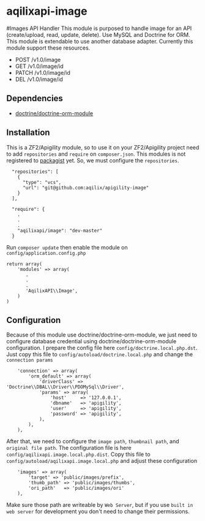 aqilixapi-image
===============

#Images API Handler
This module is purposed to handle image for an API (create/upload, read, update, delete). Use MySQL and Doctrine for ORM. This module is extendable to use another database adapter. Currently this module support these resources.

- POST  /v1.0/image
- GET   /v1.0/image/id
- PATCH /v1.0/image/id
- DEL   /v1.0/image/id

Dependencies
------------
- [doctrine/doctrine-orm-module](https://packagist.org/packages/doctrine/doctrine-orm-module])

Installation
------------
This is a ZF2/Apigility module, so to use it on your ZF2/Apigility project need to add `repositories` and `require` on `composer.json`. This modules is not registered to [packagist](http://packagist.org) yet. So, we must configure the `repositories`.

```
  "repositories": [
    {
      "type": "vcs",
      "url": "git@github.com:aqilix/apigility-image"
    }
  ],
```

```
  "require": {
    .
    .
    .
    "aqilixapi/image": "dev-master"
  }
```

Run `composer update` then enable the module on `config/application.config.php`

```
return array(
    'modules' => array(
       .
       .
       .
       'AqilixAPI\\Image', 
    )
)
```


Configuration
-------------
Because of this module use doctrine/doctrine-orm-module, we just need to configure database credential using doctrine/doctrine-orm-module configuration. I prepare the config file here `config/doctrine.local.php.dst`. Just copy this file to `config/autoload/doctrine.local.php` and change the `connection params` 

```
    'connection' => array(
        'orm_default' => array(
            'driverClass' => 'Doctrine\\DBAL\\Driver\\PDOMySql\\Driver',
            'params' => array(
                'host'     => '127.0.0.1',
                'dbname'   => 'apigility',
                'user'     => 'apigility',
                'password' => 'apigility',
            ),
        ),
    ),
```

After that, we need to configure the `image path`, `thumbnail path`, and `original file path`. The configuration file is here `config/aqilixapi.image.local.php.dist`. Copy this file to `config/autoload/aqilixapi.image.local.php` and adjust these configuration

```
    'images' => array(
        'target' => 'public/images/prefix',
        'thumb_path' => 'public/images/thumbs',
        'ori_path'   => 'public/images/ori'
    ),
```

Make sure those path are writeable by `Web Server`, but if you use `built in web server` for development you don't need to change their permissions.





